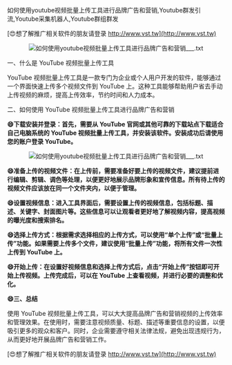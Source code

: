 如何使用youtube视频批量上传工具进行品牌广告和营销,Youtube群发引流,Youtube采集机器人,Youtube群组群发

[😍想了解推广相关软件的朋友请登录 http://www.vst.tw](http://www.vst.tw)

 <center><img src="https://vst.tw/MP4/tuiguang/png/3.png" alt="如何使用youtube视频批量上传工具进行品牌广告和营销___.txt"></center>

一、什么是 YouTube 视频批量上传工具

YouTube 视频批量上传工具是一款专门为企业或个人用户开发的软件，能够通过一个界面快速上传多个视频文件到 YouTube 上。这种工具能够帮助用户省去手动上传视频的麻烦，提高上传效率，节约时间和人力成本。

二、如何使用 YouTube 视频批量上传工具进行品牌广告和营销

**😄下载安装并登录：首先，需要从 YouTube 官网或其他可靠的下载站点下载适合自己电脑系统的 YouTube 视频批量上传工具，并安装该软件。安装成功后请使用您的账户登录 YouTube。**

 <center><img src="https://vst.tw/MP4/tuiguang/png/5.png" alt="如何使用youtube视频批量上传工具进行品牌广告和营销___.txt"></center>

**😄准备上传的视频文件：在上传前，需要准备好要上传的视频文件，建议提前进行编辑、剪辑、调色等处理，以便更好地展示品牌形象和宣传信息。所有待上传的视频文件应该放在同一个文件夹内，以便于管理。**

**😄设置视频信息：进入工具界面后，需要设置上传的视频信息，包括标题、描述、关键字、封面图片等。这些信息可以让观看者更好地了解视频内容，提高视频的曝光度和搜索排名。**

**😄选择上传方式：根据需求选择相应的上传方式，可以使用“单个上传”或“批量上传”功能。如果需要上传多个文件，建议使用“批量上传”功能，将所有文件一次性上传到 YouTube 上。**

**😄开始上传：在设置好视频信息和选择上传方式后，点击“开始上传”按钮即可开始上传视频。上传完成后，可以在 YouTube 上查看视频，并进行必要的调整和优化。**

**😄三、总结**

使用 YouTube 视频批量上传工具，可以大大提高品牌广告和营销视频的上传效率和管理效果。在使用时，需要注意视频质量、标题、描述等重要信息的设置，以便吸引更多的观众和客户。同时，企业需要遵守相关法律法规，避免出现违规行为，从而更好地开展品牌广告和营销工作。

[😍想了解推广相关软件的朋友请登录 http://www.vst.tw](http://www.vst.tw)



